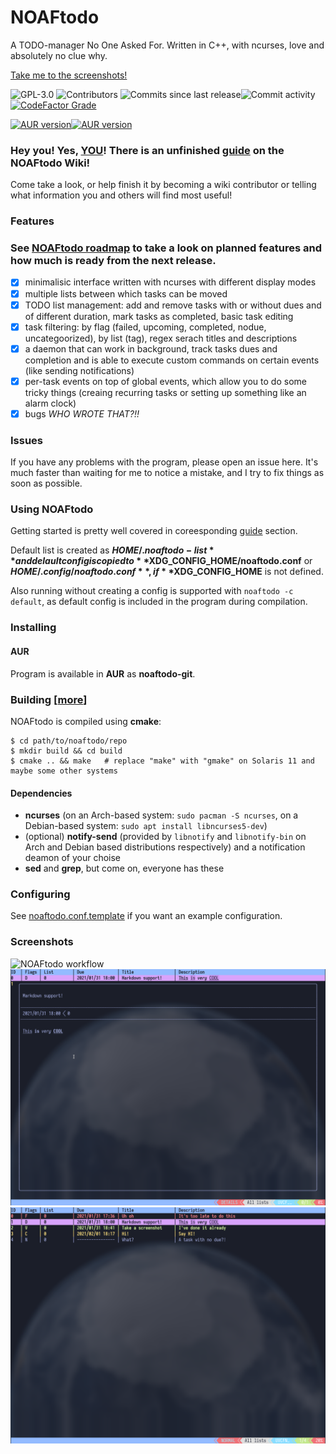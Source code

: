 # NOAFtodo

A TODO-manager No One Asked For. Written in C++, with ncurses, love and absolutely no clue why.

[Take me to the screenshots!](#screenshots)

![GPL-3.0](https://img.shields.io/github/license/gregthemadmonk/noaftodo?style=flat-square)
![Contributors](https://img.shields.io/github/contributors/gregthemadmonk/noaftodo?style=flat-square)
![Commits since last release](https://img.shields.io/github/commits-since/gregthemadmonk/noaftodo/latest?style=flat-square)![Commit activity](https://img.shields.io/github/commit-activity/w/gregthemadmonk/noaftodo?style=flat-square)
[![CodeFactor Grade](https://img.shields.io/codefactor/grade/github/gregthemadmonk/noaftodo?style=flat-square)](https://www.codefactor.io/repository/github/gregthemadmonk/noaftodo)

[![AUR version](https://img.shields.io/aur/version/noaftodo-git?style=for-the-badge)](https://aur.archlinux.org/packages/noaftodo-git/)[![AUR version](https://img.shields.io/aur/last-modified/noaftodo-git?style=for-the-badge)](https://aur.archlinux.org/packages/noaftodo-git/)

### Hey you! Yes, <ins>YOU</ins>! There is an unfinished [guide](https://github.com/GregTheMadMonk/noaftodo/wiki/Guide) on the NOAFtodo Wiki!
Come take a look, or help finish it by becoming a wiki contributor or telling what information you and others will find most useful!

### Features

### See [NOAFtodo roadmap](https://github.com/GregTheMadMonk/noaftodo/projects/1) to take a look on planned features and how much is ready from the next release.

- [x] minimalisic interface written with ncurses with different display modes
- [x] multiple lists between which tasks can be moved
- [x] TODO list management: add and remove tasks with or without dues and of different duration, mark tasks as completed, basic task editing
- [x] task filtering: by flag (failed, upcoming, completed, nodue, uncategoorized), by list (tag), regex serach titles and descriptions
- [x] a daemon that can work in background, track tasks dues and completion and is able to execute custom commands on certain events (like sending notifications)
- [x] per-task events on top of global events, which allow you to do some tricky things (creaing recurring tasks or setting up something like an alarm clock)
- [x] bugs *WHO WROTE THAT?!!*

### Issues

If you have any problems with the program, please open an issue here.
It's much faster than waiting for me to notice a mistake, and I try to fix things as soon as possible.

### Using NOAFtodo

Getting started is pretty well covered in coreesponding [guide](https://github.com/GregTheMadMonk/noaftodo/wiki/Guide) section.

Default list is created as **$HOME/.noaftodo-list** and delault config is copied to **$XDG_CONFIG_HOME/noaftodo.conf** or **$HOME/.config/noaftodo.conf**, if **$XDG_CONFIG_HOME** is not defined.

Also running without creating a config is supported with `noaftodo -c default`, as default config is included in the program during compilation.

### Installing
#### AUR
Program is available in **AUR** as **noaftodo-git**.

### Building [[more](https://github.com/GregTheMadMonk/noaftodo/wiki/Guide#building)]
NOAFtodo is compiled using **cmake**:
```shell
$ cd path/to/noaftodo/repo
$ mkdir build && cd build
$ cmake .. && make   # replace "make" with "gmake" on Solaris 11 and maybe some other systems
```

#### Dependencies
* **ncurses** (on an Arch-based system: `sudo pacman -S ncurses`, on a Debian-based system: `sudo apt install libncurses5-dev`)
* (optional) **notify-send** (provided by `libnotify` and `libnotify-bin` on Arch and Debian based distributions respectively) and a notification deamon of your choise
* **sed** and **grep**, but come on, everyone has these

### Configuring
See [noaftodo.conf.template](https://github.com/GregTheMadMonk/noaftodo/blob/master/noaftodo.conf.template) if you want an example configuration.

### Screenshots

<img src="workflow.gif" width="576" height="auto" alt="NOAFtodo workflow"></img>
<img src="scr1.png" width="576" height="auto" alt="NOAFtodo workflow"></img>
<img src="scr2.png" width="576" height="auto" alt="NOAFtodo workflow"></img>

